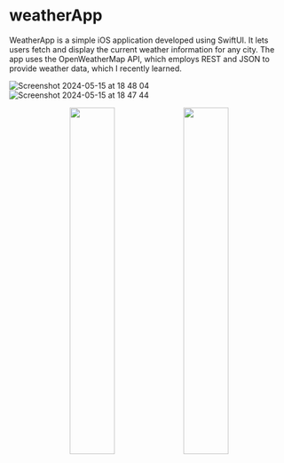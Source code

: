 # weatherApp
WeatherApp is a simple iOS application developed using SwiftUI. It lets users fetch and display the current weather information for any city. The app uses the OpenWeatherMap API, which employs REST and JSON to provide weather data, which I recently learned.

![Screenshot 2024-05-15 at 18 48 04](https://github.com/mananjain0220/weatherApp/assets/19812569/936823bf-6579-4d5f-86c6-2ee5818f5d0e) ![Screenshot 2024-05-15 at 18 47 44](https://github.com/mananjain0220/weatherApp/assets/19812569/f74c5fc9-1bd1-4821-b6ec-5998959c1830)

<p align="center">
  <img src="https://github.com/mananjain0220/weatherApp/assets/19812569/936823bf-6579-4d5f-86c6-2ee5818f5d0e" width="40%" />
  <img src="https://github.com/mananjain0220/weatherApp/assets/19812569/f74c5fc9-1bd1-4821-b6ec-5998959c1830" width="40%" />
</p>
